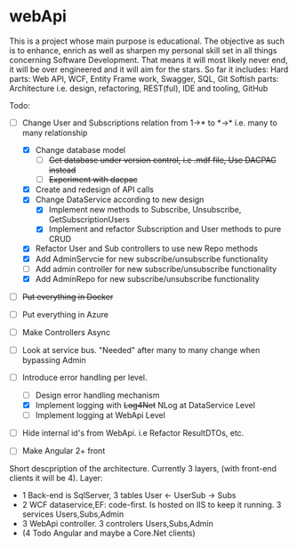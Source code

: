 # webApi

This is a project whose main purpose is educational. The objective as such is to enhance, enrich as well as sharpen my personal skill set in all things concerning Software Development.
That means it will most likely never end, it will be over engineered and it will aim for the stars.
So far it includes: 
Hard parts: Web API, WCF, Entity Frame work, Swagger, SQL, Git
Softish parts: Architecture i.e. design, refactoring, REST(ful), IDE and tooling, GitHub

Todo:
- [ ] Change User and Subscriptions relation from 1->* to \*->\* i.e. many to many relationship
   - [x] Change database model
      - [ ] ~~Get database under version control, i.e .mdf file, Use DACPAC instead~~
      - [ ] ~~Experiment with dacpac~~
   - [x] Create and redesign of API calls
    - [x] Change DataService according to new design
       - [x] Implement new methods to Subscribe, Unsubscribe, GetSubscriptionUsers
       - [x] Implement and refactor Subscription and User methods to pure CRUD
    - [x] Refactor User and Sub controllers to use new Repo methods
    - [x] Add AdminServcie for new subscribe/unsubscribe functionality
    - [ ] Add admin controller for new subscribe/unsubscribe functionality
   - [x] Add AdminRepo for new subscribe/unsubscribe functionality
- [ ] ~~Put everything in Docker~~
- [ ] Put everything in Azure
- [ ] Make Controllers Async
- [ ] Look at service bus. "Needed" after many to many change when bypassing Admin 
- [ ] Introduce error handling per level.
   - [ ] Design error handling mechanism
   - [x] Implement logging with ~~Log4Net~~ NLog at DataService Level
   - [ ] Implement logging at WebApi Level
- [ ] Hide internal id's from WebApi. i.e Refactor ResultDTOs, etc. 
- [ ] Make Angular 2+ front
    

Short descpription of the architecture. Currently 3 layers, (with front-end clients it will be 4). 
Layer: 
  - 1 Back-end is SqlServer, 3 tables User <- UserSub -> Subs
  - 2 WCF dataservice,EF: code-first. Is hosted on IIS to keep it running. 3 services Users,Subs,Admin
  - 3 WebApi controller.  3 controlers Users,Subs,Admin
  - (4 Todo Angular and maybe a Core.Net clients)
